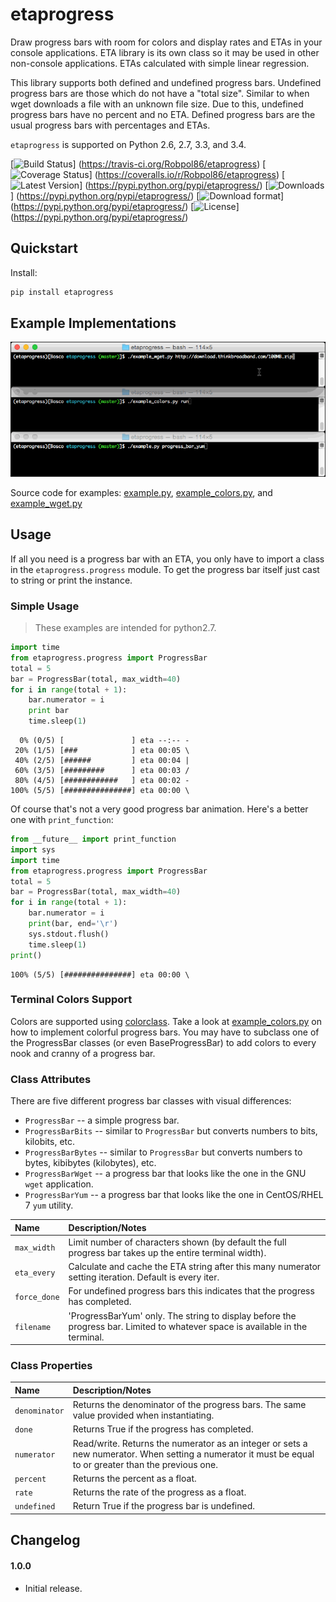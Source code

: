 # etaprogress

Draw progress bars with room for colors and display rates and ETAs in your console applications. ETA library is its own
class so it may be used in other non-console applications. ETAs calculated with simple linear regression.

This library supports both defined and undefined progress bars. Undefined progress bars are those which do not have a
"total size". Similar to when wget downloads a file with an unknown file size. Due to this, undefined progress bars
have no percent and no ETA. Defined progress bars are the usual progress bars with percentages and ETAs.

`etaprogress` is supported on Python 2.6, 2.7, 3.3, and 3.4.

[![Build Status](https://travis-ci.org/Robpol86/etaprogress.svg?branch=master)]
(https://travis-ci.org/Robpol86/etaprogress)
[![Coverage Status](https://img.shields.io/coveralls/Robpol86/etaprogress.svg)]
(https://coveralls.io/r/Robpol86/etaprogress)
[![Latest Version](https://pypip.in/version/etaprogress/badge.png)]
(https://pypi.python.org/pypi/etaprogress/)
[![Downloads](https://pypip.in/download/etaprogress/badge.png)]
(https://pypi.python.org/pypi/etaprogress/)
[![Download format](https://pypip.in/format/etaprogress/badge.png)]
(https://pypi.python.org/pypi/etaprogress/)
[![License](https://pypip.in/license/etaprogress/badge.png)]
(https://pypi.python.org/pypi/etaprogress/)

## Quickstart

Install:
```bash
pip install etaprogress
```

## Example Implementations

![Example Scripts Screenshot](/example.gif?raw=true "Example Scripts Screenshot")

Source code for examples: [example.py](example.py), [example_colors.py](example_colors.py),
and [example_wget.py](example_wget.py)

## Usage

If all you need is a progress bar with an ETA, you only have to import a class in the `etaprogress.progress` module. To
get the progress bar itself just cast to string or print the instance.

### Simple Usage

> These examples are intended for python2.7.

```python
import time
from etaprogress.progress import ProgressBar
total = 5
bar = ProgressBar(total, max_width=40)
for i in range(total + 1):
    bar.numerator = i
    print bar
    time.sleep(1)
```

```
  0% (0/5) [               ] eta --:-- -
 20% (1/5) [###            ] eta 00:05 \
 40% (2/5) [######         ] eta 00:04 |
 60% (3/5) [#########      ] eta 00:03 /
 80% (4/5) [############   ] eta 00:02 -
100% (5/5) [###############] eta 00:00 \
```

Of course that's not a very good progress bar animation. Here's a better one with `print_function`:

```python
from __future__ import print_function
import sys
import time
from etaprogress.progress import ProgressBar
total = 5
bar = ProgressBar(total, max_width=40)
for i in range(total + 1):
    bar.numerator = i
    print(bar, end='\r')
    sys.stdout.flush()
    time.sleep(1)
print()
```

```
100% (5/5) [###############] eta 00:00 \
```

### Terminal Colors Support

Colors are supported using [colorclass](https://github.com/Robpol86/colorclass). Take a look at
[example_colors.py](example_colors.py) on how to implement colorful progress bars. You may have to subclass one of the
ProgressBar classes (or even BaseProgressBar) to add colors to every nook and cranny of a progress bar.

### Class Attributes

There are five different progress bar classes with visual differences:

* `ProgressBar` -- a simple progress bar.
* `ProgressBarBits` -- similar to `ProgressBar` but converts numbers to bits, kilobits, etc.
* `ProgressBarBytes` -- similar to `ProgressBar` but converts numbers to bytes, kibibytes (kilobytes), etc.
* `ProgressBarWget` -- a progress bar that looks like the one in the GNU `wget` application.
* `ProgressBarYum` -- a progress bar that looks like the one in CentOS/RHEL 7 `yum` utility.

Name | Description/Notes
:--- | :----------------
`max_width` | Limit number of characters shown (by default the full progress bar takes up the entire terminal width).
`eta_every` | Calculate and cache the ETA string after this many numerator setting iteration. Default is every iter.
`force_done` | For undefined progress bars this indicates that the progress has completed.
`filename` | 'ProgressBarYum' only. The string to display before the progress bar. Limited to whatever space is available in the terminal.

### Class Properties

Name | Description/Notes
:--- | :----------------
`denominator` | Returns the denominator of the progress bars. The same value provided when instantiating.
`done` | Returns True if the progress has completed.
`numerator` | Read/write. Returns the numerator as an integer or sets a new numerator. When setting a numerator it must be equal to or greater than the previous one.
`percent` | Returns the percent as a float.
`rate` | Returns the rate of the progress as a float.
`undefined` | Return True if the progress bar is undefined.

## Changelog

#### 1.0.0

* Initial release.
